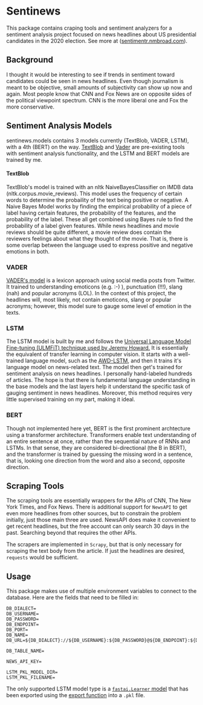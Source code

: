 # Sentinews
This package contains craping tools and sentiment analyzers for a sentiment analysis project focused on news headlines about US presidential candidates in the 2020 election. See more at ([sentimentr.nmbroad.com](sentimentr.nmbroad.com)).

## Background
I thought it would be interesting to see if trends in sentiment toward candidates could be seen in news headlines. Even though journalism is meant to be objective, small amounts of subjectivity can show up now and again. Most people know that CNN and Fox News are on opposite sides of the political viewpoint spectrum. CNN is the more liberal one and Fox the more conservative. 
 

## Sentiment Analysis Models
sentinews.models contains 3 models currently (TextBlob, VADER, LSTM), with a 4th (BERT) on the way. [TextBlob](https://textblob.readthedocs.io/en/dev/) and [Vader](https://github.com/cjhutto/vaderSentiment) are pre-existing tools with sentiment analysis functionality, and the LSTM and BERT models are trained by me.

#### TextBlob
TextBlob's model is trained with an nltk NaiveBayesClassifier on IMDB data (nltk.corpus.movie_reviews). This model uses the frequency of certain words to determine the probaility of the text being positive or negative. A Naive Bayes Model works by finding the empirical probability of a piece of label having certain features, the probability of the features, and the probability of the label. These all get combined using Bayes rule to find the probability of a label given features. 
While news headlines and movie reviews should be quite different, a movie review does contain the reviewers feelings about what they thought of the movie. That is, there is some overlap between the language used to express positive and negative emotions in both.




### VADER
[VADER's model](https://github.com/cjhutto/vaderSentiment) is a lexicon approach using social media posts from Twitter. It trained to understanding emoticons (e.g. :-) ), punctuation (!!!), slang (nah) and popular acronyms (LOL). In the context of this project, the headlines will, most likely, not contain emoticons, slang or popular acronyms; however, this model sure to gauge some level of emotion in the texts.  

### LSTM
The LSTM model is built by me and follows the [Universal Language Model Fine-tuning (ULMFiT) technique used by Jeremy Howard.](https://arxiv.org/abs/1801.06146) It is essentially the equivalent of transfer learning in computer vision.  It starts with a well-trained language model, such as the [AWD-LSTM](https://arxiv.org/abs/1708.02182), and then it trains it's language model on news-related text. The model then get's trained for sentiment analysis on news headlines. I personally hand-labeled hundreds of articles. The hope is that there is fundamental language understanding in the base models and the last layers help it understand the specific task of gauging sentiment in news headlines. Moreover, this method requires very little supervised training on my part, making it ideal.

### BERT
Though not implemented here yet, BERT is the first prominent archtecture using a transformer architecture.  Transformers enable text understanding of an entire sentence at once, rather than the sequential nature of RNNs and LSTMs. In that sense, they are considered bi-directional (the B in BERT), and the transformer is trained by guessing the missing word in a sentence, that is, looking one direction from the word and also a second, opposite direction.

## Scraping Tools
The scraping tools are essentially wrappers for the APIs of CNN, The New York Times, and Fox News. There is additional support for `NewsAPI`  to get even more headlines from other sources, but to constrain the problem initially, just those main three are used. NewsAPI does make it convenient to get recent headlines, but the free account can only search 30 days in the past. Searching beyond that requires the other APIs.

The scrapers are implemented in `Scrapy`, but that is only necessary for scraping the text body from the article. If just the headlines are desired, `requests` would be sufficient.


## Usage
This package makes use of multiple environment variables to connect to the database. Here are the fields that need to be filled in:

```
DB_DIALECT=
DB_USERNAME=
DB_PASSWORD=
DB_ENDPOINT=
DB_PORT=
DB_NAME=
DB_URL=${DB_DIALECT}://${DB_USERNAME}:${DB_PASSWORD}@${DB_ENDPOINT}:${DB_PORT}/${DB_NAME}

DB_TABLE_NAME=

NEWS_API_KEY=

LSTM_PKL_MODEL_DIR=
LSTM_PKL_FILENAME=
```
The only supported LSTM model type is a [`fastai.Learner` model](https://docs.fast.ai/basic_train.html#Learner) that has been exported using the [export function](https://docs.fast.ai/basic_train.html#Learner.export) into a `.pkl` file. 